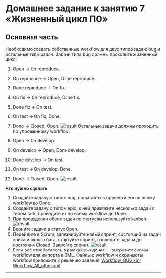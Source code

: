 # Домашнее задание к занятию 7 «Жизненный цикл ПО»

## Основная часть

Необходимо создать собственные workflow для двух типов задач: bug и остальные типы задач. Задачи типа bug должны проходить жизненный цикл:

1. Open -> On reproduce.
2. On reproduce -> Open, Done reproduce.
3. Done reproduce -> On fix.
4. On fix -> On reproduce, Done fix.
5. Done fix -> On test.
6. On test -> On fix, Done.
7. Done -> Closed, Open.
![result](https://github.com/Rain-m-a-n/devops-netology/blob/master/Нерерывная%20разработка%20и%20интеграция/Home_Work_(9.1)/pics/bug.jpg)
Остальные задачи должны проходить по упрощённому workflow:

1. Open -> On develop.
2. On develop -> Open, Done develop.
3. Done develop -> On test.
4. On test -> On develop, Done.
5. Done -> Closed, Open.
![result](https://github.com/Rain-m-a-n/devops-netology/blob/master/Нерерывная%20разработка%20и%20интеграция/Home_Work_(9.1)/pics/all.jpg)

**Что нужно сделать**

1. Создайте задачу с типом bug, попытайтесь провести его по всему workflow до Done. 
1. Создайте задачу с типом epic, к ней привяжите несколько задач с типом task, проведите их по всему workflow до Done. 
1. При проведении обеих задач по статусам используйте kanban. 
![result](https://github.com/Rain-m-a-n/devops-netology/blob/master/Нерерывная%20разработка%20и%20интеграция/Home_Work_(9.1)/pics/kanban.jpg)
2. Верните задачи в статус Open.
3. Перейдите в Scrum, запланируйте новый спринт, состоящий из задач эпика и одного бага, стартуйте спринт, проведите задачи до состояния Closed. Закройте спринт.
![result](https://github.com/Rain-m-a-n/devops-netology/blob/master/Нерерывная%20разработка%20и%20интеграция/Home_Work_(9.1)/pics/sprint_end.jpg)
1. Если всё отработалось в рамках ожидания — выгрузите схемы workflow для импорта в XML. Файлы с workflow и скриншоты workflow приложите к решению задания.
[Workflow_BUG.xml](https://github.com/Rain-m-a-n/devops-netology/blob/master/Нерерывная%20разработка%20и%20интеграция/Home_Work_(9.1)/files/netology.xml)  
[Workflow_All_other.xml](https://github.com/Rain-m-a-n/devops-netology/blob/master/Нерерывная%20разработка%20и%20интеграция/Home_Work_(9.1)/files/another.xml)  


---
